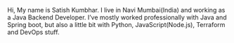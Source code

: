 Hi, My name is Satish Kumbhar.
I live in Navi Mumbai(India) and working as a Java Backend Developer.
I’ve mostly worked professionally with Java and Spring boot, but also a little bit with Python, JavaScript(Node.js), Terraform and DevOps stuff.
